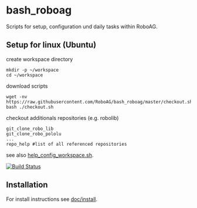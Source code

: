 # bash_roboag
Scripts for setup, configuration und daily tasks within RoboAG.

## Setup for linux (Ubuntu)
create workspace directory

    mkdir -p ~/workspace
    cd ~/workspace


download scripts

    wget -nv https://raw.githubusercontent.com/RoboAG/bash_roboag/master/checkout.sh
    bash ./checkout.sh


checkout additionals repositories (e.g. robolib)

    git_clone_robo_lib
    git_clone_robo_pololu
    ...
    repo_help #list of all referenced repositories

see also [help_config_workspace.sh](scripts/help_config_workspace.sh).

[![Build Status](https://travis-ci.org/RoboAG/bash_roboag.svg?branch=master)](https://travis-ci.org/RoboAG/bash_roboag)

## Installation
For install instructions see [doc/install](doc/install.md).
